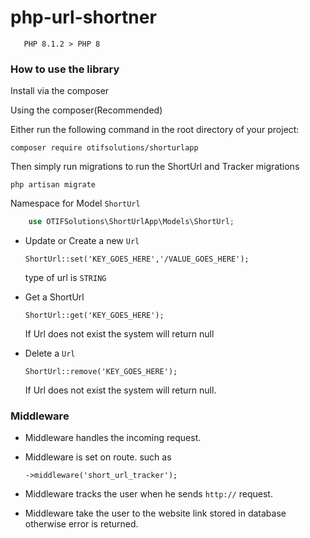 # php-url-shortner

`   PHP 8.1.2 > PHP 8`

### How to use the library

Install via the composer

Using the composer(Recommended)

Either run the following command in the root directory of your project:

`composer require otifsolutions/shorturlapp`

Then simply run migrations to run the ShortUrl and Tracker migrations

`php artisan migrate`

Namespace for Model `ShortUrl`

```php
    use OTIFSolutions\ShortUrlApp\Models\ShortUrl;
```

- Update or Create a new `Url`

  `ShortUrl::set('KEY_GOES_HERE','/VALUE_GOES_HERE');`

  type of url is `STRING`

- Get a ShortUrl

  `ShortUrl::get('KEY_GOES_HERE');`

  If Url does not exist the system will return null

- Delete a `Url`

  `ShortUrl::remove('KEY_GOES_HERE');`

  If Url does not exist the system will return null.

### Middleware

- Middleware handles the incoming request.
- Middleware is set on route. such as

  `->middleware('short_url_tracker');`

- Middleware tracks the user when he sends `http://` request.
- Middleware take the user to the website link stored in database otherwise error is returned.

